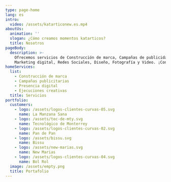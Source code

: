 ```yaml
---
type: page-home
lang: es
intro:
  video: /assets/katarticonew.es.mp4
aboutUs:
  animation: ''
  slogan: ¿Cómo creamos momentos katarticos?
  title: Nosotros
pageBody:
  description: >-
    Ofrecemos servicios de Construcción de marca, Campañas de publicidad,
    Marketing digital, Redes Sociales, Diseño, Fotografía y Video. ¡Conócenos!
homeServices:
  list:
    - Construcción de marca
    - Campañas publicitarias
    - Presencia digital
    - Ejecuciones creativas
  title: Servicios
portfolio:
  customers:
    - logo: /assets/logos-clientes-curvas-05.svg
      name: La Manzana Sana
    - logo: /assets/tec-de-mty.svg
      name: Tecnológico de Monterrey
    - logo: /assets/logos-clientes-curvas-02.svg
      name: Pan de Pan
    - logo: /assets/bissu.svg
      name: Bissu
    - logo: /assets/new-marias.svg
      name: New Marias
    - logo: /assets/logos-clientes-curvas-04.svg
      name: Bol Rol
  image: /assets/empty.png
  title: Portafolio
---
```

